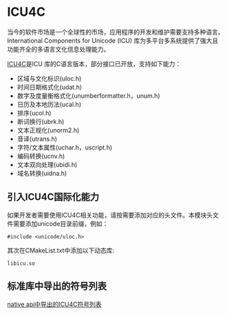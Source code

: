 
# ICU4C

当今的软件市场是一个全球性的市场，应用程序的开发和维护需要支持多种语言。International Components for Unicode (ICU) 库为多平台多系统提供了强大且功能齐全的多语言文化信息处理能力。

[ICU4C](https://unicode-org.github.io/icu/userguide/icu4c/)是ICU 库的C语言版本，部分接口已开放，支持如下能力：

- 区域与文化标识(uloc.h)
- 时间日期格式化(udat.h)
- 数字及度量衡格式化(unumberformatter.h，unum.h)
- 日历及本地历法(ucal.h)
- 排序(ucol.h)
- 断词换行(ubrk.h)
- 文本正规化(unorm2.h)
- 音译(utrans.h)
- 字符/文本属性(uchar.h，uscript.h)
- 编码转换(ucnv.h)
- 文本双向处理(ubidi.h)
- 域名转换(uidna.h)

## 引入ICU4C国际化能力

如果开发者需要使用ICU4C相关功能，请按需要添加对应的头文件。本模块头文件需要添加unicode目录前缀，例如：
```
#include <unicode/uloc.h>
```

其次在CMakeList.txt中添加以下动态库:
```
libicu.so
```

## 标准库中导出的符号列表

[native api中导出的ICU4C符号列表](icu4c-symbol.md)

